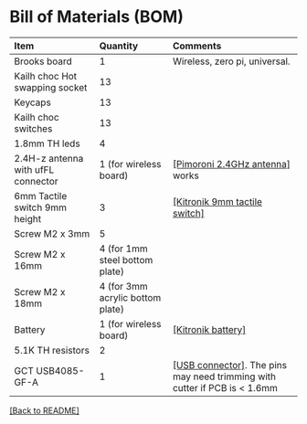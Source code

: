 # Bill of Materials (BOM)

| Item      | Quantity   | Comments|
|:---------|:---------|:---------|
| Brooks board | 1 | Wireless, zero pi, universal. |
| Kailh choc Hot swapping socket | 13 |
| Keycaps | 13 |
| Kailh choc switches | 13 |
| 1.8mm TH leds | 4 |
| 2.4H-z antenna with ufFL connector | 1 (for wireless board) | [[Pimoroni 2.4GHz antenna]](https://shop.pimoroni.com/products/2-4ghz-mini-flexible-wifi-antenna-with-ufl-connector-100mm) works |
| 6mm Tactile switch 9mm height | 3 | [[Kitronik 9mm tactile switch]](https://kitronik.co.uk/collections/switches-sensors/products/6mm-pcb-mount-tactile-switch-95mm-height1M) |
|Screw M2 x 3mm | 5 | |
|Screw M2 x 16mm | 4 (for 1mm steel bottom plate) | |
|Screw M2  x 18mm | 4 (for 3mm acrylic bottom plate) | |,
|Battery | 1 (for wireless board) | [[Kitronik battery]](https://kitronik.co.uk/products/4652-polymer-lithium-ion-battery-1ah) |
| 5.1K TH resistors | 2 | |
| GCT USB4085-GF-A | 1 | [[USB connector]](https://www.digikey.com/en/products/detail/gct/USB4085-GF-A/9859733). The pins may need trimming with cutter if PCB is < 1.6mm |

[[Back to README]](../README.md)

